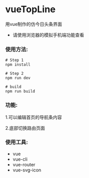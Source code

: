 # vueTopLine
用vue制作的仿今日头条界面
* 请使用浏览器的模拟手机端功能查看

### 使用方法:
```
# Step 1
npm install

# Step 2
npm run dev

# build
npm run build
```

### 功能:
1.可以编辑首页的导航条内容

2.底部切换路由页面


### 使用工具:
* vue
* vue-cli
* vue-router
* vue-svg-icon